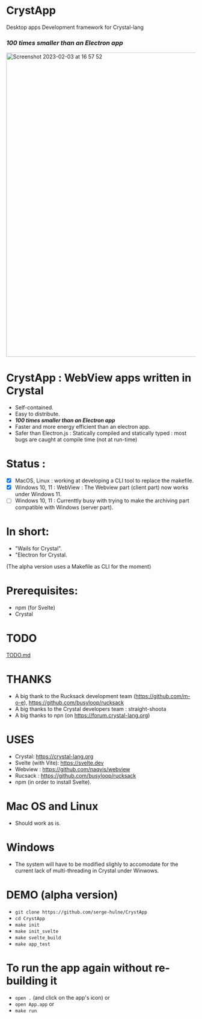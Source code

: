 
# CrystApp 
Desktop apps Development framework for Crystal-lang
### ***100 times smaller than an Electron app***

<img width="807" alt="Screenshot 2023-02-03 at 16 57 52" src="https://user-images.githubusercontent.com/303502/216673349-1131c4d5-75d8-4a58-948e-5069a7f0fa38.png">

# CrystApp : WebView apps written in Crystal
- Self-contained.
- Easy to distribute.
- ***100 times smaller than an Electron app***
- Faster and more energy efficient than an electron app.
- Safer than Electron.js : Statically compiled and statically typed : most bugs are caught at compile time (not at run-time)

# Status :
- [x] MacOS, Linux : working at developing a CLI tool to replace the makefile.
- [x] Windows 10, 11 : WebView : The Webview part (client part) now works under Windows 11.
- [ ] Windows 10, 11 : Currenttly busy with trying to make the archiving part compatible with Windows (server part).

# In short:
- "Wails for Crystal".
- "Electron for Crystal.

(The alpha version uses a Makefile as CLI for the moment)

# Prerequisites:
- npm (for Svelte)
- Crystal

# TODO
[TODO.md](https://github.com/serge-hulne/CrystApp/blob/main/TODO.md)

# THANKS
- A big thank to the Rucksack development team (https://github.com/m-o-e), https://github.com/busyloop/rucksack
- A big thanks to the Crystal developers team : straight-shoota
- A big thanks to npn (on https://forum.crystal-lang.org) 

# USES
- Crystal: https://crystal-lang.org
- Svelte (with Vite): https://svelte.dev
- Webview : https://github.com/naqvis/webview
- Rucsack : https://github.com/busyloop/rucksack
- npm (in order to install Svelte).

# Mac OS and Linux
-  Should work as is.

# Windows
- The system will have to be modified slighly to accomodate for the current lack of multi-threading in Crystal under Winwows.

# DEMO (alpha version)
- `git clone https://github.com/serge-hulne/CrystApp`
- `cd CrystApp`
- `make init`
- `make init_svelte`
- `make svelte_build`
- `make app_test`

# To run the app again without re-building it
- `open .` (and click on the app's icon)
or
- `open App.app`
or 
- `make run`
  
